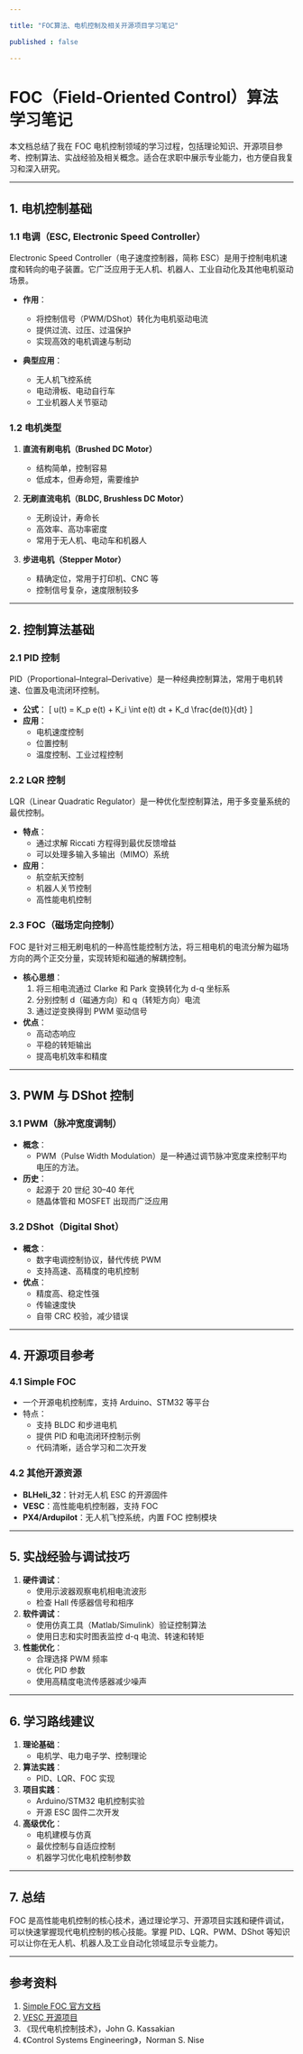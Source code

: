 ```yaml
---

title: "FOC算法、电机控制及相关开源项目学习笔记"

published : false

---
```


# FOC（Field-Oriented Control）算法学习笔记

本文档总结了我在 FOC 电机控制领域的学习过程，包括理论知识、开源项目参考、控制算法、实战经验及相关概念。适合在求职中展示专业能力，也方便自我复习和深入研究。

---

## 1. 电机控制基础

### 1.1 电调（ESC, Electronic Speed Controller）

Electronic Speed Controller（电子速度控制器，简称 ESC）是用于控制电机速度和转向的电子装置。它广泛应用于无人机、机器人、工业自动化及其他电机驱动场景。

- **作用**：
  - 将控制信号（PWM/DShot）转化为电机驱动电流
  - 提供过流、过压、过温保护
  - 实现高效的电机调速与制动

- **典型应用**：
  - 无人机飞控系统
  - 电动滑板、电动自行车
  - 工业机器人关节驱动

### 1.2 电机类型

1. **直流有刷电机（Brushed DC Motor）**
   - 结构简单，控制容易
   - 低成本，但寿命短，需要维护

2. **无刷直流电机（BLDC, Brushless DC Motor）**
   - 无刷设计，寿命长
   - 高效率、高功率密度
   - 常用于无人机、电动车和机器人

3. **步进电机（Stepper Motor）**
   - 精确定位，常用于打印机、CNC 等
   - 控制信号复杂，速度限制较多

---

## 2. 控制算法基础

### 2.1 PID 控制

PID（Proportional–Integral–Derivative）是一种经典控制算法，常用于电机转速、位置及电流闭环控制。

- **公式**：
  \[
  u(t) = K_p e(t) + K_i \int e(t) dt + K_d \frac{de(t)}{dt}
  \]
- **应用**：
  - 电机速度控制
  - 位置控制
  - 温度控制、工业过程控制

### 2.2 LQR 控制

LQR（Linear Quadratic Regulator）是一种优化型控制算法，用于多变量系统的最优控制。

- **特点**：
  - 通过求解 Riccati 方程得到最优反馈增益
  - 可以处理多输入多输出（MIMO）系统
- **应用**：
  - 航空航天控制
  - 机器人关节控制
  - 高性能电机控制

### 2.3 FOC（磁场定向控制）

FOC 是针对三相无刷电机的一种高性能控制方法，将三相电机的电流分解为磁场方向的两个正交分量，实现转矩和磁通的解耦控制。

- **核心思想**：
  1. 将三相电流通过 Clarke 和 Park 变换转化为 d-q 坐标系
  2. 分别控制 d（磁通方向）和 q（转矩方向）电流
  3. 通过逆变换得到 PWM 驱动信号
- **优点**：
  - 高动态响应
  - 平稳的转矩输出
  - 提高电机效率和精度

---

## 3. PWM 与 DShot 控制

### 3.1 PWM（脉冲宽度调制）

- **概念**：
  - PWM（Pulse Width Modulation）是一种通过调节脉冲宽度来控制平均电压的方法。
- **历史**：
  - 起源于 20 世纪 30–40 年代
  - 随晶体管和 MOSFET 出现而广泛应用

### 3.2 DShot（Digital Shot）

- **概念**：
  - 数字电调控制协议，替代传统 PWM
  - 支持高速、高精度的电机控制
- **优点**：
  - 精度高、稳定性强
  - 传输速度快
  - 自带 CRC 校验，减少错误

---

## 4. 开源项目参考

### 4.1 Simple FOC

- 一个开源电机控制库，支持 Arduino、STM32 等平台
- 特点：
  - 支持 BLDC 和步进电机
  - 提供 PID 和电流闭环控制示例
  - 代码清晰，适合学习和二次开发

### 4.2 其他开源资源

- **BLHeli_32**：针对无人机 ESC 的开源固件
- **VESC**：高性能电机控制器，支持 FOC
- **PX4/Ardupilot**：无人机飞控系统，内置 FOC 控制模块

---

## 5. 实战经验与调试技巧

1. **硬件调试**：
   - 使用示波器观察电机相电流波形
   - 检查 Hall 传感器信号和相序
2. **软件调试**：
   - 使用仿真工具（Matlab/Simulink）验证控制算法
   - 使用日志和实时图表监控 d-q 电流、转速和转矩
3. **性能优化**：
   - 合理选择 PWM 频率
   - 优化 PID 参数
   - 使用高精度电流传感器减少噪声

---

## 6. 学习路线建议

1. **理论基础**：
   - 电机学、电力电子学、控制理论
2. **算法实践**：
   - PID、LQR、FOC 实现
3. **项目实践**：
   - Arduino/STM32 电机控制实验
   - 开源 ESC 固件二次开发
4. **高级优化**：
   - 电机建模与仿真
   - 最优控制与自适应控制
   - 机器学习优化电机控制参数

---

## 7. 总结

FOC 是高性能电机控制的核心技术，通过理论学习、开源项目实践和硬件调试，可以快速掌握现代电机控制的核心技能。掌握 PID、LQR、PWM、DShot 等知识可以让你在无人机、机器人及工业自动化领域显示专业能力。

---

## 参考资料

1. [Simple FOC 官方文档](https://simplefoc.com/)
2. [VESC 开源项目](https://vesc-project.com/)
3. 《现代电机控制技术》，John G. Kassakian
4. 《Control Systems Engineering》，Norman S. Nise